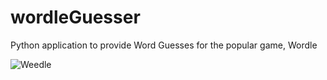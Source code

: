# wordleGuesser
Python application to provide Word Guesses for the popular game, Wordle

![Weedle](https://user-images.githubusercontent.com/57201068/152706711-6d4b7727-3c90-4ca5-906e-0a33a372e559.gif)
